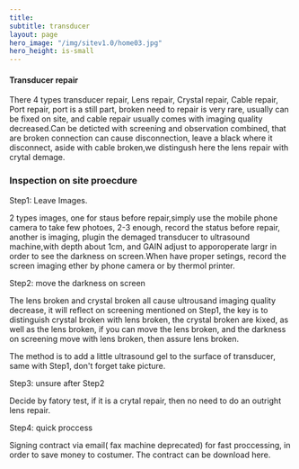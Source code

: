 ```yaml
---
title: 
subtitle: transducer
layout: page
hero_image: "/img/sitev1.0/home03.jpg"
hero_height: is-small
---
```


#### Transducer repair

There 4 types transducer repair, Lens repair, Crystal repair, Cable repair, Port repair, port is a still part, broken need to repair is very rare, usually can be fixed on site, and cable repair usually comes with imaging quality decreased.Can be deticted with screening and observation combined, that are broken connection can cause disconnection, leave a black where  it disconnect, aside with cable broken,we distingush here the lens repair with crytal demage.

### Inspection on site proecdure

Step1: Leave Images.

2 types images, one for staus before repair,simply use the mobile phone camera to take few photoes, 2-3 enough, record the status before repair, another is imaging, plugin the demaged transducer to ultrasound machine,with depth about 1cm, and GAIN adjust to apporoperate largr in order to see the darkness on screen.When have proper setings, record the screen imaging ether by phone camera or by thermol printer.

Step2: move the darkness on screen

The lens broken and crystal broken all cause ultrousand imaging quality decrease, it will reflect on screening mentioned on Step1, the key is to distinguish crystal broken with lens broken, the crystal broken are kixed, as well as the lens broken, if you can move the lens broken, and the darkness on screening move with lens broken, then assure lens broken.

The method is to add a little ultrasound gel to the surface of transducer, same with Step1, don't forget take picture.

Step3: unsure after Step2

Decide by fatory test, if it is a crytal repair, then no need to do an outright lens repair.

Step4: quick proccess

Signing contract via email( fax machine deprecated) for fast proccessing, in order to save money to costumer. The contract can be download here. 
